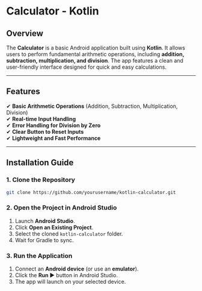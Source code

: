 # **Calculator - Kotlin**  

## **Overview**  
The **Calculator** is a basic Android application built using **Kotlin**. It allows users to perform fundamental arithmetic operations, including **addition, subtraction, multiplication, and division**. The app features a clean and user-friendly interface designed for quick and easy calculations.  

---

## **Features**  
✔ **Basic Arithmetic Operations** (Addition, Subtraction, Multiplication, Division)  
✔ **Real-time Input Handling**  
✔ **Error Handling for Division by Zero**  
✔ **Clear Button to Reset Inputs**  
✔ **Lightweight and Fast Performance**  

---

## **Installation Guide**  

### **1. Clone the Repository**  
```bash
git clone https://github.com/yourusername/kotlin-calculator.git
```  

### **2. Open the Project in Android Studio**  
1. Launch **Android Studio**.  
2. Click **Open an Existing Project**.  
3. Select the cloned `kotlin-calculator` folder.  
4. Wait for Gradle to sync.  

### **3. Run the Application**  
1. Connect an **Android device** (or use an **emulator**).  
2. Click the **Run ▶** button in Android Studio.  
3. The app will launch on your selected device.  
